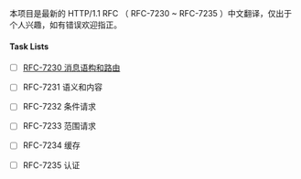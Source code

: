 本项目是最新的 HTTP/1.1 RFC （ RFC-7230 ~ RFC-7235 ）中文翻译，仅出于个人兴趣，如有错误欢迎指正。


#### Task Lists

- [ ] [RFC-7230 消息语构和路由](https://github.com/Hexilee/RFC-HTTP_1.1-zh/tree/master/RFC-7230-zh)
- [ ] RFC-7231 语义和内容
- [ ] RFC-7232 条件请求
- [ ] RFC-7233 范围请求
- [ ] RFC-7234 缓存
- [ ] RFC-7235 认证


